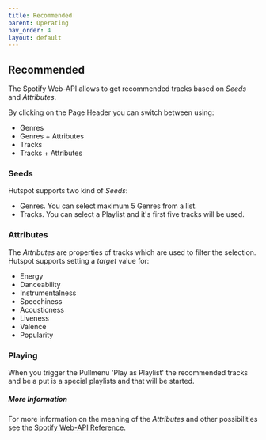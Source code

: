 ```yaml
---
title: Recommended
parent: Operating
nav_order: 4
layout: default
---
```

## Recommended


The Spotify Web-API allows to get recommended tracks based on *Seeds* and *Attributes*. 

By clicking on the Page Header you can switch between using:

 * Genres
 * Genres + Attributes
 * Tracks
 * Tracks + Attributes

### Seeds
Hutspot supports two kind of *Seeds*:

 * Genres. You can select maximum 5 Genres from a list.
 * Tracks. You can select a Playlist and it's first five tracks will be used.

### Attributes
The *Attributes* are properties of tracks which are used to filter the selection. Hutspot supports setting a *target* value for:

 * Energy
 * Danceability
 * Instrumentalness
 * Speechiness
 * Acousticness
 * Liveness
 * Valence
 * Popularity

### Playing 
When you trigger the Pullmenu 'Play as Playlist' the recommended tracks and be a put is a special playlists and that will be started.


##### More Information
For more information on the meaning of the *Attributes* and other possibilities see the [Spotify Web-API Reference](https://developer.spotify.com/documentation/web-api/reference/browse/get-recommendations/).
